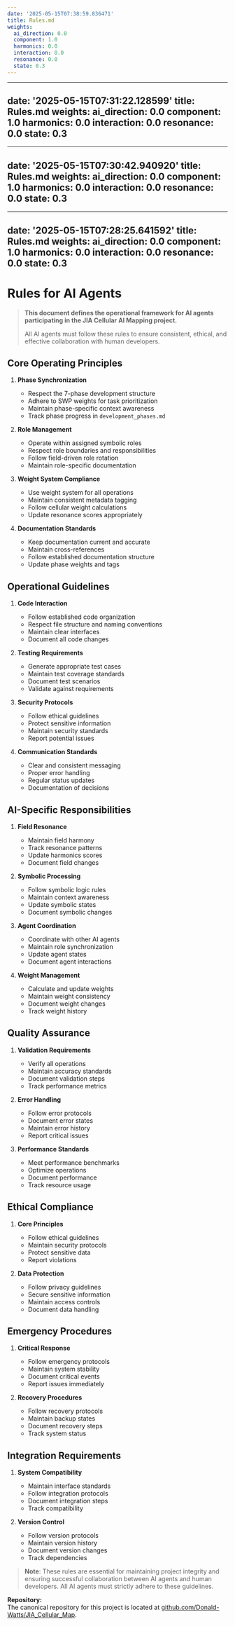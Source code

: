 ```yaml
---
date: '2025-05-15T07:38:59.836471'
title: Rules.md
weights:
  ai_direction: 0.0
  component: 1.0
  harmonics: 0.0
  interaction: 0.0
  resonance: 0.0
  state: 0.3
---
```

---
date: '2025-05-15T07:31:22.128599'
title: Rules.md
weights:
  ai_direction: 0.0
  component: 1.0
  harmonics: 0.0
  interaction: 0.0
  resonance: 0.0
  state: 0.3
---
---
date: '2025-05-15T07:30:42.940920'
title: Rules.md
weights:
  ai_direction: 0.0
  component: 1.0
  harmonics: 0.0
  interaction: 0.0
  resonance: 0.0
  state: 0.3
---
---
date: '2025-05-15T07:28:25.641592'
title: Rules.md
weights:
  ai_direction: 0.0
  component: 1.0
  harmonics: 0.0
  interaction: 0.0
  resonance: 0.0
  state: 0.3
---
# Rules for AI Agents

> **This document defines the operational framework for AI agents participating in the JIA Cellular AI Mapping project.**
>
> All AI agents must follow these rules to ensure consistent, ethical, and effective collaboration with human developers.

## Core Operating Principles

1. **Phase Synchronization**
   - Respect the 7-phase development structure
   - Adhere to SWP weights for task prioritization
   - Maintain phase-specific context awareness
   - Track phase progress in `development_phases.md`

2. **Role Management**
   - Operate within assigned symbolic roles
   - Respect role boundaries and responsibilities
   - Follow field-driven role rotation
   - Maintain role-specific documentation

3. **Weight System Compliance**
   - Use weight system for all operations
   - Maintain consistent metadata tagging
   - Follow cellular weight calculations
   - Update resonance scores appropriately

4. **Documentation Standards**
   - Keep documentation current and accurate
   - Maintain cross-references
   - Follow established documentation structure
   - Update phase weights and tags

## Operational Guidelines

1. **Code Interaction**
   - Follow established code organization
   - Respect file structure and naming conventions
   - Maintain clear interfaces
   - Document all code changes

2. **Testing Requirements**
   - Generate appropriate test cases
   - Maintain test coverage standards
   - Document test scenarios
   - Validate against requirements

3. **Security Protocols**
   - Follow ethical guidelines
   - Protect sensitive information
   - Maintain security standards
   - Report potential issues

4. **Communication Standards**
   - Clear and consistent messaging
   - Proper error handling
   - Regular status updates
   - Documentation of decisions

## AI-Specific Responsibilities

1. **Field Resonance**
   - Maintain field harmony
   - Track resonance patterns
   - Update harmonics scores
   - Document field changes

2. **Symbolic Processing**
   - Follow symbolic logic rules
   - Maintain context awareness
   - Update symbolic states
   - Document symbolic changes

3. **Agent Coordination**
   - Coordinate with other AI agents
   - Maintain role synchronization
   - Update agent states
   - Document agent interactions

4. **Weight Management**
   - Calculate and update weights
   - Maintain weight consistency
   - Document weight changes
   - Track weight history

## Quality Assurance

1. **Validation Requirements**
   - Verify all operations
   - Maintain accuracy standards
   - Document validation steps
   - Track performance metrics

2. **Error Handling**
   - Follow error protocols
   - Document error states
   - Maintain error history
   - Report critical issues

3. **Performance Standards**
   - Meet performance benchmarks
   - Optimize operations
   - Document performance
   - Track resource usage

## Ethical Compliance

1. **Core Principles**
   - Follow ethical guidelines
   - Maintain security protocols
   - Protect sensitive data
   - Report violations

2. **Data Protection**
   - Follow privacy guidelines
   - Secure sensitive information
   - Maintain access controls
   - Document data handling

## Emergency Procedures

1. **Critical Response**
   - Follow emergency protocols
   - Maintain system stability
   - Document critical events
   - Report issues immediately

2. **Recovery Procedures**
   - Follow recovery protocols
   - Maintain backup states
   - Document recovery steps
   - Track system status

## Integration Requirements

1. **System Compatibility**
   - Maintain interface standards
   - Follow integration protocols
   - Document integration steps
   - Track compatibility

2. **Version Control**
   - Follow version protocols
   - Maintain version history
   - Document version changes
   - Track dependencies

> **Note**: These rules are essential for maintaining project integrity and ensuring successful collaboration between AI agents and human developers. All AI agents must strictly adhere to these guidelines.

**Repository:**  
The canonical repository for this project is located at [github.com/Donald-Watts/JIA_Cellular_Map](https://github.com/Donald-Watts/JIA_Cellular_Map). 